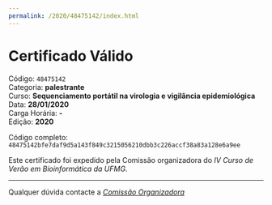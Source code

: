 ```yaml
---
permalink: /2020/48475142/index.html
---
```


# Certificado Válido

Código: `48475142`<br>
Categoria: **palestrante**<br>
Curso: **Sequenciamento portátil na virologia e vigilância epidemiológica**<br>
Data: **28/01/2020**<br>
Carga Horária: **-**<br>
Edição: **2020**<br>


Código completo: `48475142bfe7daf9d5a143f849c3215056210dbb3c226accf38a83a128e6a9ee`


Este certificado foi expedido pela Comissão organizadora do *IV Curso de Verão em Bioinformática da UFMG*.

----

Qualquer dúvida contacte a [_Comissão Organizadora_](<mailto:cursobioinfoufmg@gmail.com$subject=[Certificados]>)

